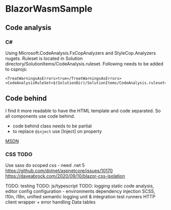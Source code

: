 # BlazorWasmSample
## Code analysis
### C#
Using Microsoft.CodeAnalysis.FxCopAnalyzers and StyleCop.Analyzers nugets.
Ruleset is located in Solution directory/SolutionItems/CodeAnalysis.ruleset.
Following needs to be added to csprojs:
```
<TreatWarningsAsErrors>true</TreatWarningsAsErrors>
<CodeAnalysisRuleSet>$(SolutionDir)/SolutionItems/CodeAnalysis.ruleset</CodeAnalysisRuleSet>
```
## Code behind
I find it more readable to have the HTML template and code separated.
So all components use code behind.
* code behind class needs to be partial
* to replace ```@inject``` use [Inject] on property

[MSDN](https://docs.microsoft.com/en-us/aspnet/core/blazor/components/?view=aspnetcore-3.1#partial-class-support)

### CSS TODO
Use sass
do scoped css - need .net 5
https://github.com/dotnet/aspnetcore/issues/10170
https://daveabrock.com/2020/09/10/blazor-css-isolation

TODO: testing
TODO: js/typescript
TODO: logging
static code analysis, editor config
configuration - environments 
dependency injection
SCSS, l10n, i18n, unified semantic logging 
unit & integration test runners 
HTTP client wrapper + error handling 
Data tables 
